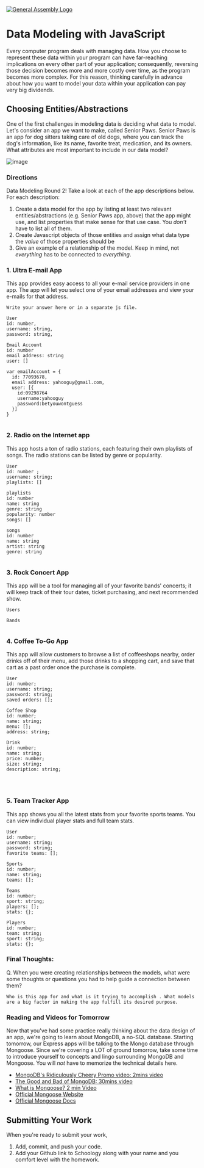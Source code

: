 [![General Assembly Logo](https://camo.githubusercontent.com/1a91b05b8f4d44b5bbfb83abac2b0996d8e26c92/687474703a2f2f692e696d6775722e636f6d2f6b6538555354712e706e67)](https://generalassemb.ly/education/web-development-immersive)

# Data Modeling with JavaScript

Every computer program deals with managing data. How you choose to represent
these data within your program can have far-reaching implications on every other
part of your application; consequently, reversing those decision becomes more
and more costly over time, as the program becomes more complex. For this reason,
thinking carefully in advance about how you want to model your data within your
application can pay very big dividends.

## Choosing Entities/Abstractions

One of the first challenges in modeling data is deciding what data to model.
Let's consider an app we want to make, called Senior Paws. Senior Paws is an app for dog sitters taking care of old dogs, where you can track the dog's information, like its name, favorite treat, medication, and its owners. What attributes are most important to include in our data model?

![image](data_modeling.png)


### Directions

Data Modeling Round 2! Take a look at each of the app descriptions below. For each description:
  1. Create a data model for the app by listing at least two relevant
entities/abstractions (e.g. Senior Paws app, above) that the app might use, and list properties that make sense for that use case. You *don't* have to list all of them.
  1. Create Javascript objects of those entities and assign what data type the _value_ of those properties should be
  1. Give an example of a relationship of the model. Keep in mind, not _everything_ has to be connected to _everything_.

### 1. Ultra E-mail App

This app provides easy access to all your e-mail service providers in one app. The app will let you select one of your email addresses and view your e-mails for that address.

```
Write your answer here or in a separate js file.

User
id: number,
username: string,
password: string,

Email Account
id: number 
email address: string
user: []

var emailAccount = {
  id: 77093678,
  email address: yahooguy@gmail.com,
  user: [{
    id:09298764
    username:yahooguy
    password:betyouwontguess
  }]
}


```

### 2. Radio on the Internet app

This app hosts a ton of radio stations, each featuring their own playlists of songs. The radio stations can be listed by genre or popularity.


```
User 
id: number ;
username: string;
playlists: []

playlists
id: number 
name: string
genre: string
popularity: number
songs: []

songs 
id: number
name: string
artist: string
genre: string


```

### 3. Rock Concert App

This app will be a tool for managing all of your favorite bands' concerts; it will keep track of their tour dates, ticket purchasing, and next recommended show.

```
Users

Bands


```

### 4. Coffee To-Go App

This app will allow customers to browse a list of coffeeshops nearby, order drinks off of their menu, add those drinks to a shopping cart, and save that cart as a past order once the purchase is complete.

```
User
id: number;
username: string;
password: string;
saved orders: [];

Coffee Shop
id: number;
name: string;
menu: [];
address: string;

Drink
id: number;
name: string;
price: number;
size: string;
description: string;




```

### 5. Team Tracker App

This app shows you all the latest stats from your favorite sports teams. You can view individual player stats and full team stats.

```
User
id: number;
username: string;
password: string;
favorite teams: [];

Sports 
id: number; 
name: string;
teams: [];

Teams
id: number;
sport: string;
players: [];
stats: {};

Players
id: number;
team: string;
sport: string;
stats: {};

```


### Final Thoughts:

Q. When you were creating relationships between the models, what were some thoughts or questions you had to help guide a connection between them?

```
Who is this app for and what is it trying to accomplish . What models are a big factor in making the app fulfill its desired purpose.
```

### Reading and Videos for Tomorrow
Now that you've had some practice really thinking about the data design of an app, we're going to learn about MongoDB, a no-SQL database. Starting tomorrow, our Express apps will be talking to the Mongo database through Mongoose. Since we're covering a LOT of ground tomorrow, take some time to introduce yourself to concepts and lingo surrounding MongoDB and Mongoose. You will _not_ have to memorize the technical details here.

- [MongoDB's Ridiculously Cheery Promo video: 2mins video](https://www.youtube.com/watch?v=CvIr-2lMLsk)
- [The Good and Bad of MongoDB: 30mins video](https://www.youtube.com/watch?v=hWxnRi_WXtg)
- [What is Mongoose? 2 min Video](https://www.youtube.com/watch?v=swWRUvluSkE)
- [Official Mongoose Website](http://mongoosejs.com/index.html)
- [Official Mongoose Docs](http://mongoosejs.com/docs/index.html)

## Submitting Your Work

  When you're ready to submit your work,

  1. Add, commit, and push your code.
  2. Add your Github link to Schoology along with your name and you comfort level with the homework.
